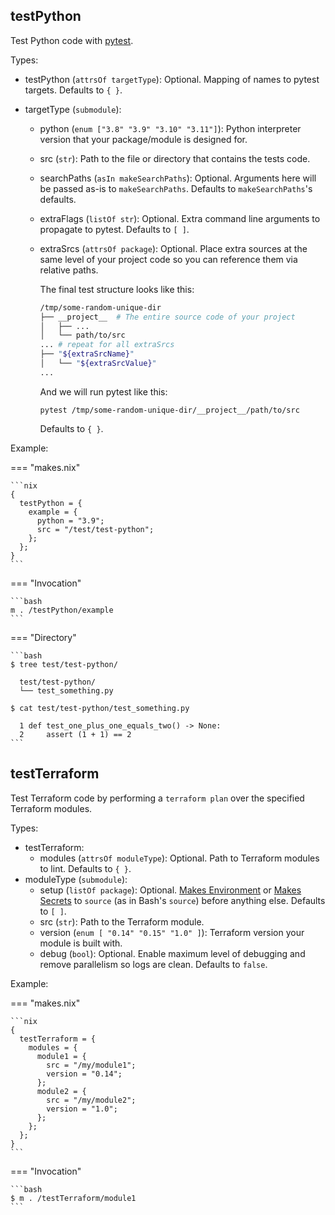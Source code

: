 ## testPython

Test Python code
with [pytest](https://docs.pytest.org/).

Types:

- testPython (`attrsOf targetType`): Optional.
  Mapping of names to pytest targets.
  Defaults to `{ }`.
- targetType (`submodule`):

  - python (`enum ["3.8" "3.9" "3.10" "3.11"]`):
    Python interpreter version that your package/module is designed for.
  - src (`str`):
    Path to the file or directory that contains the tests code.
  - searchPaths (`asIn makeSearchPaths`): Optional.
    Arguments here will be passed as-is to `makeSearchPaths`.
    Defaults to `makeSearchPaths`'s defaults.
  - extraFlags (`listOf str`): Optional.
    Extra command line arguments to propagate to pytest.
    Defaults to `[ ]`.
  - extraSrcs (`attrsOf package`): Optional.
    Place extra sources at the same level of your project code
    so you can reference them via relative paths.

    The final test structure looks like this:

    ```bash
    /tmp/some-random-unique-dir
    ├── __project__  # The entire source code of your project
    │   ├── ...
    │   └── path/to/src
    ... # repeat for all extraSrcs
    ├── "${extraSrcName}"
    │   └── "${extraSrcValue}"
    ...
    ```

    And we will run pytest like this:

    ```{ .bash, linenums=0}
    pytest /tmp/some-random-unique-dir/__project__/path/to/src
    ```

    Defaults to `{ }`.

Example:

=== "makes.nix"

    ```nix
    {
      testPython = {
        example = {
          python = "3.9";
          src = "/test/test-python";
        };
      };
    }
    ```

=== "Invocation"

    ```bash
    m . /testPython/example
    ```

=== "Directory"

    ```bash
    $ tree test/test-python/

      test/test-python/
      └── test_something.py

    $ cat test/test-python/test_something.py

      1 def test_one_plus_one_equals_two() -> None:
      2     assert (1 + 1) == 2
    ```

## testTerraform

Test Terraform code
by performing a `terraform plan`
over the specified Terraform modules.

Types:

- testTerraform:
  - modules (`attrsOf moduleType`): Optional.
    Path to Terraform modules to lint.
    Defaults to `{ }`.
- moduleType (`submodule`):
  - setup (`listOf package`): Optional.
    [Makes Environment](./environment.md)
    or [Makes Secrets](./secrets.md)
    to `source` (as in Bash's `source`)
    before anything else.
    Defaults to `[ ]`.
  - src (`str`):
    Path to the Terraform module.
  - version (`enum [ "0.14" "0.15" "1.0" ]`):
    Terraform version your module is built with.
  - debug (`bool`): Optional.
    Enable maximum level of debugging
    and remove parallelism so logs are clean.
    Defaults to `false`.

Example:

=== "makes.nix"

    ```nix
    {
      testTerraform = {
        modules = {
          module1 = {
            src = "/my/module1";
            version = "0.14";
          };
          module2 = {
            src = "/my/module2";
            version = "1.0";
          };
        };
      };
    }
    ```

=== "Invocation"

    ```bash
    $ m . /testTerraform/module1
    ```
